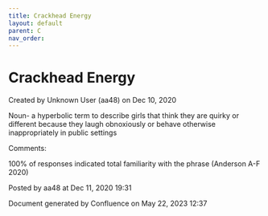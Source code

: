 ```yaml
---
title: Crackhead Energy
layout: default
parent: C
nav_order:
---
```


# Crackhead Energy

Created by  Unknown User (aa48) on Dec 10, 2020

Noun- a hyperbolic term to describe girls that think they are quirky or different because they laugh obnoxiously or behave otherwise inappropriately in public settings

Comments:

100% of responses indicated total familiarity with the phrase (Anderson A-F 2020)

Posted by aa48 at Dec 11, 2020 19:31

Document generated by Confluence on May 22, 2023 12:37


